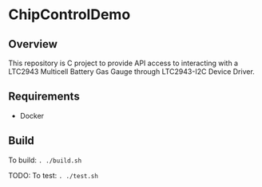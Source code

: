 # ChipControlDemo
## Overview
This repository is C project to provide API access to interacting with a LTC2943 Multicell Battery Gas Gauge through LTC2943-I2C Device Driver. 

## Requirements
* Docker

## Build
To build:
    `. ./build.sh`

TODO: To test:
    `. ./test.sh`